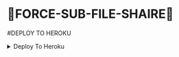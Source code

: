 # 🔰FORCE-SUB-FILE-SHAIRE🔰

#DEPLOY TO HEROKU
<details><summary>Deploy To Heroku</summary>
<p>
<br>
<a href="https://heroku.com/deploy?template=https://github.com/arjunsangu/force-sub-file-shaire">
  <img src="https://www.herokucdn.com/deploy/button.svg" alt="Deploy">
</a>
</p>
</details>
